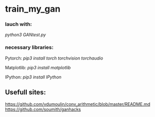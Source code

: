 # train_my_gan

### lauch with:

*python3 GANtest.py*


### necessary libraries:

Pytorch:
*pip3 install torch torchvision torchaudio*

Matplotlib:
*pip3 install matplotlib*

IPython:
*pip3 install IPython*

## Usefull sites:

https://github.com/vdumoulin/conv_arithmetic/blob/master/README.md
https://github.com/soumith/ganhacks



